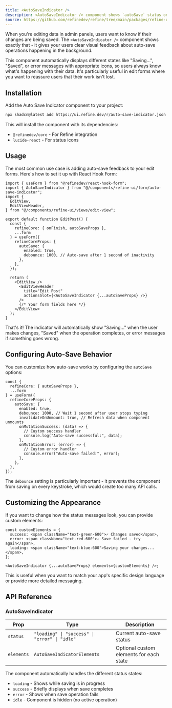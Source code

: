 ```yaml
---
title: <AutoSaveIndicator />
description: <AutoSaveIndicator /> component shows `autoSave` status on edit actions.
source: https://github.com/refinedev/refine/tree/main/packages/refine-ui/registry/new-york/refine-ui/form/auto-save-indicator.tsx
---
```


When you're editing data in admin panels, users want to know if their changes are being saved. The `<AutoSaveIndicator />` component shows exactly that - it gives your users clear visual feedback about auto-save operations happening in the background.

This component automatically displays different states like "Saving...", "Saved", or error messages with appropriate icons, so users always know what's happening with their data. It's particularly useful in edit forms where you want to reassure users that their work isn't lost.

## Installation

Add the Auto Save Indicator component to your project:

```bash
npx shadcn@latest add https://ui.refine.dev/r/auto-save-indicator.json
```

This will install the component with its dependencies:

- `@refinedev/core` - For Refine integration
- `lucide-react` - For status icons

## Usage

The most common use case is adding auto-save feedback to your edit forms. Here's how to set it up with React Hook Form:

```tsx
import { useForm } from "@refinedev/react-hook-form";
import { AutoSaveIndicator } from "@/components/refine-ui/form/auto-save-indicator";
import {
  EditView,
  EditViewHeader,
} from "@/components/refine-ui/views/edit-view";

export default function EditPost() {
  const {
    refineCore: { onFinish, autoSaveProps },
    ...form
  } = useForm({
    refineCoreProps: {
      autoSave: {
        enabled: true,
        debounce: 1000, // Auto-save after 1 second of inactivity
      },
    },
  });

  return (
    <EditView />
      <EditViewHeader
        title="Edit Post"
        actionsSlot={<AutoSaveIndicator {...autoSaveProps} />}
      />
      {/* Your form fields here */}
    </EditView>
  );
}
```

That's it! The indicator will automatically show "Saving..." when the user makes changes, "Saved" when the operation completes, or error messages if something goes wrong.

## Configuring Auto-Save Behavior

You can customize how auto-save works by configuring the `autoSave` options:

```tsx
const {
  refineCore: { autoSaveProps },
  ...form
} = useForm({
  refineCoreProps: {
    autoSave: {
      enabled: true,
      debounce: 1000, // Wait 1 second after user stops typing
      invalidateOnUnmount: true, // Refresh data when component unmounts
      onMutationSuccess: (data) => {
        // Custom success handler
        console.log("Auto-save successful:", data);
      },
      onMutationError: (error) => {
        // Custom error handler
        console.error("Auto-save failed:", error);
      },
    },
  },
});
```

The `debounce` setting is particularly important - it prevents the component from saving on every keystroke, which would create too many API calls.

## Customizing the Appearance

If you want to change how the status messages look, you can provide custom elements:

```tsx
const customElements = {
  success: <span className="text-green-600">✓ Changes saved</span>,
  error: <span className="text-red-600">⚠ Save failed - try again</span>,
  loading: <span className="text-blue-600">Saving your changes...</span>,
};

<AutoSaveIndicator {...autoSaveProps} elements={customElements} />;
```

This is useful when you want to match your app's specific design language or provide more detailed messaging.

## API Reference

### AutoSaveIndicator

| Prop       | Type                                          | Description                             |
| ---------- | --------------------------------------------- | --------------------------------------- |
| `status`   | `"loading" \| "success" \| "error" \| "idle"` | Current auto-save status                |
| `elements` | `AutoSaveIndicatorElements`                   | Optional custom elements for each state |

The component automatically handles the different status states:

- `loading` - Shows while saving is in progress
- `success` - Briefly displays when save completes
- `error` - Shows when save operation fails
- `idle` - Component is hidden (no active operation)

